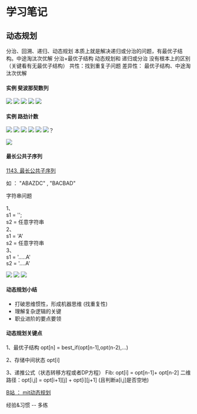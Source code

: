 # 学习笔记

## 动态规划
分治、回溯、递归、动态规划
本质上就是解决递归或分治的问题，有最优子结构。中途淘汰次优解
分治+最优子结构
动态规划和 递归或分治 没有根本上的区别（关键看有无最优子结构）
共性：找到重复子问题
差异性： 最优子结构、中途淘汰次优解

#### 实例 斐波那契数列
![](./img/1.png)
![](./img/2.png)
![](./img/3.png)
![](./img/4.png)
![](./img/5.png)


#### 实例 路劲计数
![](./img/6.png)
![](./img/7.png)
![](./img/8.png)
![](./img/9.png)
![](./img/10.png)
![](./img/11.png)？                                       




![](./img/12.png)


#### 最长公共子序列
[1143. 最长公共子序列](https://leetcode-cn.com/problems/longest-common-subsequence/)

如 ： 
"ABAZDC" , "BACBAD"

字符串问题

1、   
s1 = '';      
s2 = 任意字符串   
2、   
s1 = 'A'   
s2 = 任意字符串   
3、   
s1 = '.....A'  
s2 = '....A'  

![](./img/13.png)
![](./img/14.png)
![](./img/15.png)


#### 动态规划小结
* 打破思维惯性，形成机器思维 (找重复性)
* 理解复杂逻辑的关键
* 职业进阶的要点要领

#### 动态规划关键点
1、最优子结构 opt[n] = best_if(opt[n-1],opt(n-2),...)

2、存储中间状态 opt[i]

3、递推公式（状态转移方程或者DP方程）
Fib: opt[i] = opt[n-1]+ opt[n-2]
二维路径：opt[i,j] = opt[i+1][j] + opt[i][j+1] (且判断a[i,j]是否空地)
 

[B站 ： mit动态规划](https://www.bilibili.com/video/av53233912?from=search&se？》《M'Nid=2847395688604491997)

经验&习惯 -- 多练
